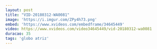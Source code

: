```yaml
---
layout: post
title: "VID-20180312-WA0081"
image: 'https://i.imgur.com/ZPy4h73.png'
embed: 'https://www.xvideos.com/embedframe/34645449'
video: https://www.xvideos.com/video34645449/vid-20180312-wa0081
duracao: 35
tags: 'globo atriz'
---
```

